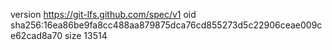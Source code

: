 version https://git-lfs.github.com/spec/v1
oid sha256:16ea86be9fa8cc488aa879875dca76cd855273d5c22906ceae009ce62cad8a70
size 13514
